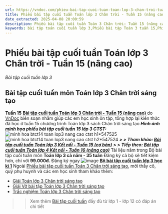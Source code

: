 ```yaml
---
url: https://vndoc.com/phieu-bai-tap-cuoi-tuan-toan-lop-3-chan-troi-tuan-15-nang-cao-311426
title: Phiếu bài tập cuối tuần Toán lớp 3 Chân trời - Tuần 15 (nâng cao) - Bài tập cuối tuần lớp 3 - VnDoc.com
date_extracted: 2025-04-08 20:00:59
description: Phiếu bài tập cuối tuần Toán 3 Chân trời: Tuần 15 (nâng cao) bao gồm các bài tập đã học giúp các em học sinh ôn tập, nâng cao kỹ năng giải Toán của mình.
keywords: bài tập toán cuối tuần lớp 3,Phiếu bài tập Toán 3 tuần 15,Phiếu bài tập Toán 3,giải bài tập toán 3,Phiếu bài tập lớp 3,Bài tập cuối tuần Toán lớp 3 Chân trời sáng tạo,bài tập cuối tuần 15 toán lớp 3 chân trời,bài tập toán cuối tuần lớp 3 chân trời,đề kiểm tra cuối tuần lớp 3 chân trời tuần 15,đề kiểm tra toán tuần 15 lớp 3 chân trời,Bài tập cuối tuần lớp 3 Chân trời sáng tạo
---
```


# Phiếu bài tập cuối tuần Toán lớp 3 Chân trời - Tuần 15 \(nâng cao\)
_Bài tập cuối tuần lớp 3_
## **Bài tập cuối tuần môn Toán lớp 3 Chân trời sáng tạo**  
**Tuần 15**
[**Bài tập cuối tuần Toán lớp 3 Chân trời - Tuần 15 \(nâng cao\)**](<https://vndoc.com/phieu-bai-tap-cuoi-tuan-toan-lop-3-chan-troi-tuan-15-nang-cao-311426>) do [VnDoc](<https://vndoc.com/>) biên soạn nhằm giúp các em học sinh ôn tập, tổng hợp lại kiến thức đã học ở tuần 15 chương trình Toán lớp 3 sách Chân trời sáng tạo
 _**Hình ảnh minh họa phiếu bài tập cuối tuần 15 lớp 3 CTST:**_
![minh hoa btct14 toan lop3 nang cao ctst h1*547525](https://i.vdoc.vn/data/image/2023/12/12/minh-hoa-btct14-toan-lop3-nang-cao-ctst-h1.jpg)![minh hoa btct14 toan lop3 nang cao ctst h2*547524](https://i.vdoc.vn/data/image/2023/12/12/minh-hoa-btct14-toan-lop3-nang-cao-ctst-h2.jpg)
_**> > Tham khảo: [Bài tập cuối tuần Toán lớp 3 Kết nối - Tuần 15 \(cơ bản\)](<https://vndoc.com/phieu-bai-tap-cuoi-tuan-toan-3-tuan-15-187726>)**_
_**> > Tiếp theo: [Bài tập cuối tuần Toán lớp 4 Kết nối - Tuần 16 \(nâng cao\)](<https://vndoc.com/phieu-bai-tap-cuoi-tuan-toan-lop-3-chan-troi-tuan-16-nang-cao-311958>)**_
Tài liệu nằm trong Bộ bài tập cuối tuần môn **Toán lớp 3 cả năm - 35 tuần**
Đăng ký cả bộ sẽ tiết kiệm hơn, chỉ với **99.000đ.**
Đăng ký ngay ![image](https://i.vdoc.vn/data/image/2022/08/26/ban-tay.svg) **[Bộ bài tập cuối tuần lớp 3 học kì 1](<https://vndoc.com/phieu-bai-tap-cuoi-tuan-toan-3-ca-nam-187842>)**
Ngoài [Phiếu bài tập cuối tuần Toán 3 Chân trời sáng tạo](<https://vndoc.com/bai-tap-cuoi-tuan-lop-3-mon-toan-chan-troi>), mời thầy cô, quý phụ huynh và các em học sinh tham khảo thêm:
  * [Giải Toán lớp 3 Chân trời sáng tạo](<https://vndoc.com/toan-lop-3-ctst-tap1>)
  * [Giải Vở bài tập Toán lớp 3 Chân trời sáng tạo](<https://vndoc.com/trac-nghiem-toan-3-ctst>)
  * [Trắc nghiệm Toán lớp 3 Chân trời sáng tạo](<https://vndoc.com/trac-nghiem-toan-3-ctst>)

>> Xem thêm [Bài tập cuối tuần](<https://vndoc.com/bai-tap-cuoi-tuan>) đầy đủ từ lớp 1 - lớp 12 có đáp án chi tiết
